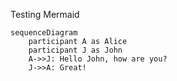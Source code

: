 Testing Mermaid 

```mermaid
sequenceDiagram
    participant A as Alice
    participant J as John
    A->>J: Hello John, how are you?
    J->>A: Great!
```
